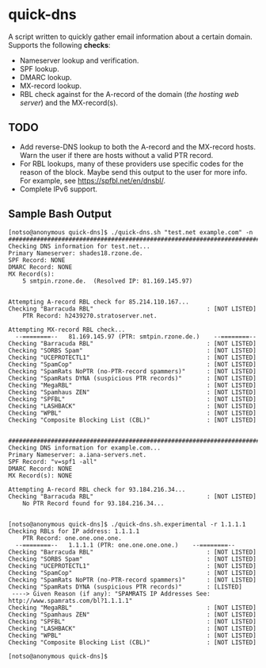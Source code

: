 # quick-dns
A script written to quickly gather email information about a certain domain. Supports the following **checks**:
+ Nameserver lookup and verification.
+ SPF lookup.
+ DMARC lookup.
+ MX-record lookup.
+ RBL check against for the A-record of the domain (_the hosting web server_) and the MX-record(s).

## TODO
+ Add reverse-DNS lookup to both the A-record and the MX-record hosts. Warn the user if there are hosts without a valid PTR record.
+ For RBL lookups, many of these providers use specific codes for the reason of the block. Maybe send this output to the user for more info. For example, see https://spfbl.net/en/dnsbl/.
+ Complete IPv6 support.

## Sample Bash Output
```
[notso@anonymous quick-dns]$ ./quick-dns.sh "test.net example.com" -n
################################################################################
Checking DNS information for test.net...
Primary Nameserver: shades18.rzone.de.
SPF Record: NONE
DMARC Record: NONE
MX Record(s):
	5 smtpin.rzone.de. 	(Resolved IP: 81.169.145.97)


Attempting A-record RBL check for 85.214.110.167...
Checking "Barracuda RBL"                                : [NOT LISTED]
	PTR Record:	h2439270.stratoserver.net.

Attempting MX-record RBL check...
  --========--   81.169.145.97 (PTR: smtpin.rzone.de.)    --========--  
Checking "Barracuda RBL"                                : [NOT LISTED]
Checking "SORBS Spam"                                   : [NOT LISTED]
Checking "UCEPROTECTL1"                                 : [NOT LISTED]
Checking "SpamCop"                                      : [NOT LISTED]
Checking "SpamRats NoPTR (no-PTR-record spammers)"      : [NOT LISTED]
Checking "SpamRats DYNA (suspicious PTR records)"       : [NOT LISTED]
Checking "MegaRBL"                                      : [NOT LISTED]
Checking "Spamhaus ZEN"                                 : [NOT LISTED]
Checking "SPFBL"                                        : [NOT LISTED]
Checking "LASHBACK"                                     : [NOT LISTED]
Checking "WPBL"                                         : [NOT LISTED]
Checking "Composite Blocking List (CBL)"                : [NOT LISTED]


################################################################################
Checking DNS information for example.com...
Primary Nameserver: a.iana-servers.net.
SPF Record: "v=spf1 -all"
DMARC Record: NONE
MX Record(s): NONE

Attempting A-record RBL check for 93.184.216.34...
Checking "Barracuda RBL"                                : [NOT LISTED]
	No PTR Record found for 93.184.216.34...


[notso@anonymous quick-dns]$ ./quick-dns.sh.experimental -r 1.1.1.1             
Checking RBLs for IP address: 1.1.1.1
	PTR Record:	one.one.one.one.
  --========--   1.1.1.1 (PTR: one.one.one.one.)    --========--  
Checking "Barracuda RBL"                                : [NOT LISTED]
Checking "SORBS Spam"                                   : [NOT LISTED]
Checking "UCEPROTECTL1"                                 : [NOT LISTED]
Checking "SpamCop"                                      : [NOT LISTED]
Checking "SpamRats NoPTR (no-PTR-record spammers)"      : [NOT LISTED]
Checking "SpamRats DYNA (suspicious PTR records)"       : [LISTED]
 ----> Given Reason (if any): "SPAMRATS IP Addresses See: http://www.spamrats.com/bl?1.1.1.1"
Checking "MegaRBL"                                      : [NOT LISTED]
Checking "Spamhaus ZEN"                                 : [NOT LISTED]
Checking "SPFBL"                                        : [NOT LISTED]
Checking "LASHBACK"                                     : [NOT LISTED]
Checking "WPBL"                                         : [NOT LISTED]
Checking "Composite Blocking List (CBL)"                : [NOT LISTED]

[notso@anonymous quick-dns]$
```
